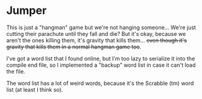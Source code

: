 # Jumper

This is just a "hangman" game but we're not hanging someone... We're just cutting their parachute until they fall and die? But it's okay, because we aren't the ones killing them, it's gravity that kills them... ~~even though it's gravity that kills them in a normal hangman game too~~.

I've got a word list that I found online, but I'm too lazy to serialize it into the compile end file, so I implemented a "backup" word list in case it can't load the file.

The word list has a lot of weird words, because it's the Scrabble (tm) word list (at least I think so).
